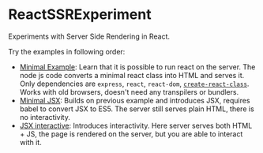 # ReactSSRExperiment

Experiments with Server Side Rendering in React.

Try the examples in following order:

- [Minimal Example](./minimal): Learn that it is possible to run react on the server. The node js code converts a minimal react class into HTML and serves it. Only dependencies are `express`, `react`, `react-dom`, [`create-react-class`](https://reactjs.org/docs/react-without-es6.html). Works with old browsers, doesn't need any transpilers or bundlers.
- [Minimal JSX](./minimal-jsx): Builds on previous example and introduces JSX, requires babel to convert JSX to ES5. The server still serves plain HTML, there is no interactivity.
- [JSX interactive](./jsx-interactive): Introduces interactivity. Here server serves both HTML + JS, the page is rendered on the server, but you are able to interact with it.
